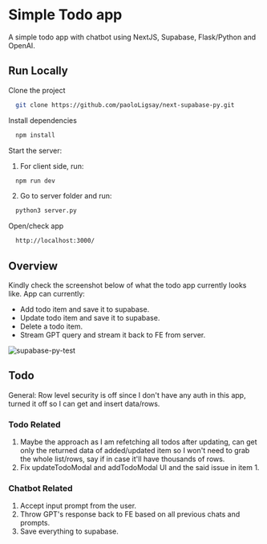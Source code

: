 # Simple Todo app

A simple todo app with chatbot using NextJS, Supabase, Flask/Python and OpenAI.


## Run Locally

Clone the project

```bash
  git clone https://github.com/paoloLigsay/next-supabase-py.git
```

Install dependencies

```bash
  npm install
```

Start the server:

1. For client side, run:
```bash
  npm run dev
```

2. Go to server folder and run:
```bash
  python3 server.py
```

Open/check app

```bash
  http://localhost:3000/
```
## Overview

Kindly check the screenshot below of what the todo app currently looks like. App can currently:
- Add todo item and save it to supabase.
- Update todo item and save it to supabase.
- Delete a todo item.
- Stream GPT query and stream it back to FE from server.

![supabase-py-test](https://github.com/paoloLigsay/todo-wt-chatbot/assets/58755638/fe75ddea-5cac-49b2-b101-a3004f998ac1)


## Todo
General: Row level security is off since I don't have any auth in this app, turned it off so I can get and insert data/rows.

### Todo Related
1. Maybe the approach as I am refetching all todos after updating, can get only the returned data of added/updated item so I won't need to grab the whole list/rows, say if in case it'll have thousands of rows.
2. Fix updateTodoModal and addTodoModal UI and the said issue in item 1.

### Chatbot Related
1. Accept input prompt from the user.
2. Throw GPT's response back to FE based on all previous chats and prompts.
3. Save everything to supabase. 


